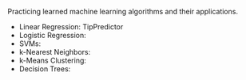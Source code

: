 Practicing learned machine learning algorithms and their applications.

- Linear Regression: TipPredictor
- Logistic Regression: 
- SVMs: 
- k-Nearest Neighbors: 
- k-Means Clustering: 
- Decision Trees: 
